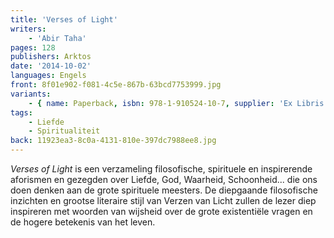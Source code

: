 ```yaml
---
title: 'Verses of Light'
writers:
    - 'Abir Taha'
pages: 128
publishers: Arktos
date: '2014-10-02'
languages: Engels
front: 8f01e902-f081-4c5e-867b-63bcd7753999.jpg
variants:
    - { name: Paperback, isbn: 978-1-910524-10-7, supplier: 'Ex Libris', size: { height: 216, width: 140, depth: 8 }, import_price: { currency: EUR, amount: 10.56 }, price: 13.99, out_of_stock: 0 }
tags:
    - Liefde
    - Spiritualiteit
back: 11923ea3-8c0a-4131-810e-397dc7988ee8.jpg
---
```


*Verses of Light* is een verzameling filosofische, spirituele en inspirerende aforismen en gezegden over Liefde, God, Waarheid, Schoonheid... die ons doen denken aan de grote spirituele meesters. De diepgaande filosofische inzichten en grootse literaire stijl van Verzen van Licht zullen de lezer diep inspireren met woorden van wijsheid over de grote existentiële vragen en de hogere betekenis van het leven.
